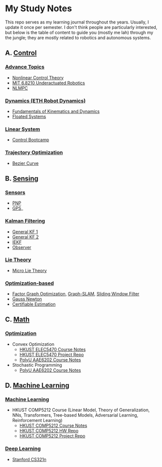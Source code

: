 # My Study Notes
This repo serves as my learning journal throughout the years. Usually, I update it once per semester. I don't think people are particularly interested, but below is the table of content to guide you (mostly me lah) through my the jungle; they are mostly related to robotics and autonomous systems.

## A. [Control](/Control/)
### [Advance Topics](/Control/Advance/)
- [Nonlinear Control Theory](/Control/Advance/Nonlinear_control.pdf)
- [MIT 6.8210 Underactuated Robotics](/Control/Advance/Underactuated_robotics.pdf)
- [NLMPC](/Control/Advance/NLMPC.pdf)
  
### [Dynamics (ETH Robot Dynamics)](/Control/Dynamics/)
- [Fundamentals of Kinematics and Dynamics](/Control/Dynamics/Fundamentals.pdf)
- [Floated Systems](/Control/Dynamics/)


### [Linear System](/Control/Linear-system/)
- [Control Bootcamp](/Control/Linear-system/Control_Bootcamp.pdf)

### [Trajectory Optimization](/Control/Traj-Opt/)
- [Bezier Curve](/Control/Traj-Opt/Minimum_snap_and_B%C3%A8zier.pdf)

## B. [Sensing](/Sensing/)
### [Sensors](/Sensing/)
- [PNP](/Sensing/CV/epnp_icpsvd_notes.pdf)
- [GPS](/Sensing/GPS/AAE6102.pdf)_

### [Kalman Filtering](/Sensing/KF/)
- [General KF 1](/Sensing/KF/KF_derivation.pdf)
- [General KF 2](/Sensing/KF/KF_derivation_2.pdf)
- [IEKF](/Sensing/KF/IEKF_manifold_quadrotor.pdf)
- [Observer](/Sensing/Observer/eskf_obs.pdf)

### [Lie Theory](/Sensing/Lie_theory/)
- [Micro Lie Theory](/Sensing/Lie_theory/AmicroLietheory.pdf)

### [Optimization-based](/Sensing/Opti-based/)
- [Factor Graph Optimization](/Sensing/Opti-based/FGO.pdf), [Graph-SLAM](/Sensing/Opti-based/Graph-SLAM.pdf), [Sliding Window Filter](/Sensing/Opti-based/SLW.pdf)
- [Gauss Newton](/Sensing/Opti-based/gauss-newton_notes.pdf)
- [Certifiable Estimation](/Sensing/Opti-based/Certifiable.pdf)


## C. [Math](/Math/Optimization/)
### [Optimization](/Math/Optimization/) 
- Convex Optimization
  - [HKUST ELEC5470 Course Notes](/Math/Optimization/ELEC5470.pdf)
  - [HKUST ELEC5470 Project Repo](https://github.com/pattylo/ELEC5470_Convex_Optimization.git)
  - [PolyU AAE6202 Course Notes](/Math/Optimization/AAE6202_midterm.pdf)
- Stochastic Programming
  - [PolyU AAE6202 Course Notes](/Math/Optimization/AAE6202_final.pdf)

## D. [Machine Learning](/Machine_Learning/)
### [Machine Learning](/Machine_Learning/COMP5212/)
- HKUST COMP5212 Course (Linear Model, Theory of Generalization, NNs, Transformers, Tree-based Models, Adversarial Learning, Reinforcement Learning)
  - [HKUST COMP5212 Course Notes](/Machine_Learning/COMP5212/Final.pdf)
  - [HKUST COMP5212 HW Repo](https://github.com/pattylo/COMP5212_Machine_Learning)
  - [HKUST COMP5212 Project Repo](https://github.com/pattylo/ledvo)
### [Deep Learning](/Machine_Learning/cs231n/)
  - [Stanford CS321n](/Machine_Learning/cs231n/)
